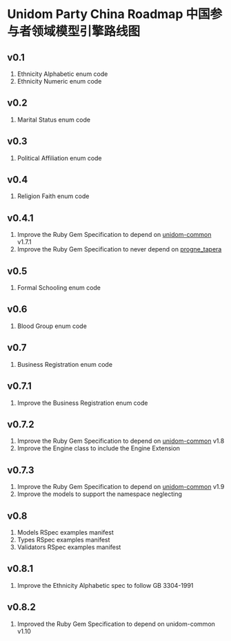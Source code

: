 # Unidom Party China Roadmap 中国参与者领域模型引擎路线图

## v0.1
1. Ethnicity Alphabetic enum code
2. Ethnicity Numeric enum code

## v0.2
1. Marital Status enum code

## v0.3
1. Political Affiliation enum code

## v0.4
1. Religion Faith enum code

## v0.4.1
1. Improve the Ruby Gem Specification to depend on [unidom-common](https://github.com/topbitdu/unidom-common) v1.7.1
2. Improve the Ruby Gem Specification to never depend on [progne_tapera](https://github.com/topbitdu/progne_tapera)

## v0.5
1. Formal Schooling enum code

## v0.6
1. Blood Group enum code

## v0.7
1. Business Registration enum code

## v0.7.1
1. Improve the Business Registration enum code

## v0.7.2
1. Improve the Ruby Gem Specification to depend on [unidom-common](https://github.com/topbitdu/unidom-common) v1.8
2. Improve the Engine class to include the Engine Extension

## v0.7.3
1. Improve the Ruby Gem Specification to depend on [unidom-common](https://github.com/topbitdu/unidom-common) v1.9
2. Improve the models to support the namespace neglecting

## v0.8
1. Models RSpec examples manifest
2. Types RSpec examples manifest
3. Validators RSpec examples manifest

## v0.8.1
1. Improve the Ethnicity Alphabetic spec to follow GB 3304-1991

## v0.8.2
1. Improved the Ruby Gem Specification to depend on unidom-common v1.10
